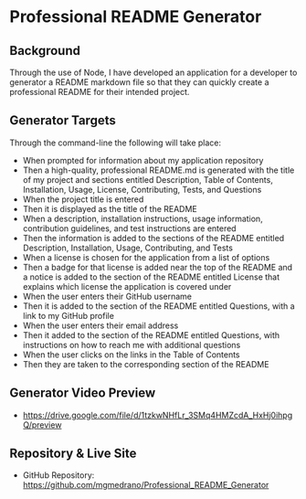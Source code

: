 # Professional README Generator

## Background
Through the use of Node, I have developed an application for a developer to generator a README markdown file so that they can quickly create a professional README for their intended project.

## Generator Targets
Through the command-line the following will take place:
- When prompted for information about my application repository
- Then a high-quality, professional README.md is generated with the title of my project and sections entitled Description, Table of Contents, Installation, Usage, License, Contributing, Tests, and Questions
- When the project title is entered
- Then it is displayed as the title of the README
- When a description, installation instructions, usage information, contribution guidelines, and test instructions are entered
-  Then the information is added to the sections of the README entitled Description, Installation, Usage, Contributing, and Tests
- When a license is chosen for the application from a list of options
- Then a badge for that license is added near the top of the README and a notice is added to the section of the README entitled License that explains which license the application is covered under
- When the user enters their GitHub username
- Then it is added to the section of the README entitled Questions, with a link to my GitHub profile
- When the user enters their email address
- Then it added to the section of the README entitled Questions, with instructions on how to reach me with additional questions
- When the user clicks on the links in the Table of Contents
- Then they are taken to the corresponding section of the README

## Generator Video Preview
- https://drive.google.com/file/d/1tzkwNHfLr_3SMq4HMZcdA_HxHj0ihpgQ/preview

## Repository & Live Site
- GitHub Repository: https://github.com/mgmedrano/Professional_README_Generator
